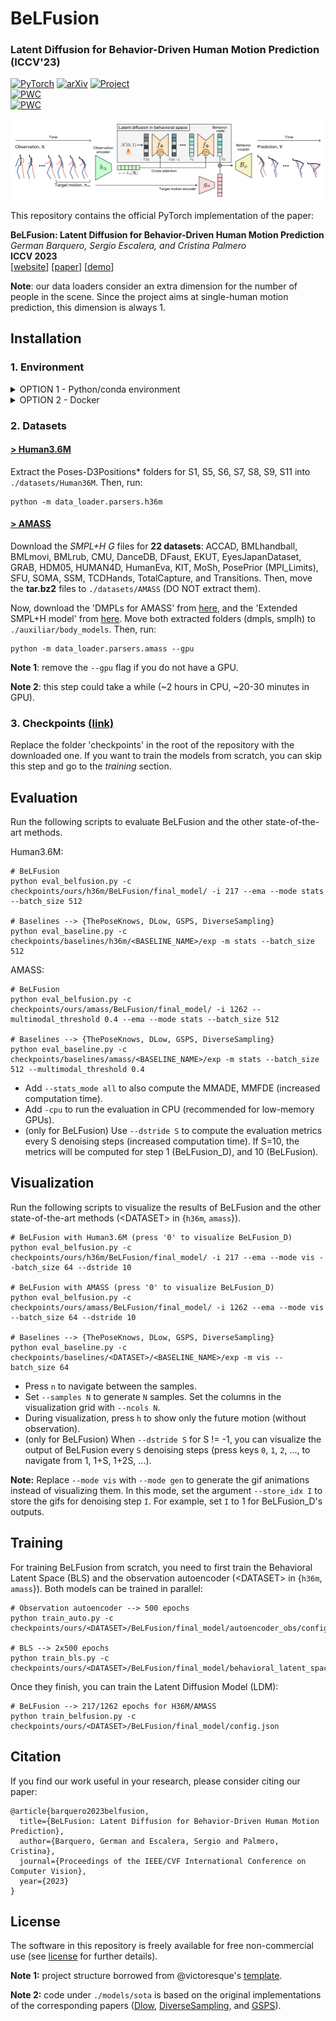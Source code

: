 # BeLFusion
### Latent Diffusion for Behavior-Driven Human Motion Prediction (ICCV'23)
<a href="https://pytorch.org/get-started/locally/"><img alt="PyTorch" src="https://img.shields.io/badge/PyTorch-ee4c2c?logo=pytorch&logoColor=white"></a> 
[![arXiv](https://img.shields.io/badge/arXiv-2210.06551-b31b1b.svg)](https://arxiv.org/abs/2211.14304)
<a href="https://barquerogerman.github.io/BeLFusion/"><img alt="Project" src="https://img.shields.io/badge/-Project%20Page-lightgrey?logo=Google%20Chrome&color=informational&logoColor=white"></a>
<br>
[![PWC](https://img.shields.io/endpoint.svg?url=https://paperswithcode.com/badge/belfusion-latent-diffusion-for-behavior/human-pose-forecasting-on-amass)](https://paperswithcode.com/sota/human-pose-forecasting-on-amass?p=belfusion-latent-diffusion-for-behavior)
<br>
[![PWC](https://img.shields.io/endpoint.svg?url=https://paperswithcode.com/badge/belfusion-latent-diffusion-for-behavior/human-pose-forecasting-on-human36m)](https://paperswithcode.com/sota/human-pose-forecasting-on-human36m?p=belfusion-latent-diffusion-for-behavior)
<br>

![BeLFusion's architecture](assets/arch.png)

This repository contains the official PyTorch implementation of the paper:

**BeLFusion: Latent Diffusion for Behavior-Driven Human Motion Prediction**<br>
*German Barquero, Sergio Escalera, and Cristina Palmero*<br>
**ICCV 2023**<br>
[[website](https://barquerogerman.github.io/BeLFusion/)] [[paper](https://arxiv.org/abs/2211.14304)] [[demo](https://barquerogerman.github.io/BeLFusion/)]

**Note**: our data loaders consider an extra dimension for the number of people in the scene. Since the project aims at single-human motion prediction, this dimension is always 1.

## Installation


### 1. Environment

<details> 
<summary>OPTION 1 - Python/conda environment</summary>
<p>

```
conda create -n belfusion python=3.9.5
conda activate belfusion
pip install -r requirements.txt
```
</p>
</details> 

<details> 
<summary>OPTION 2 - Docker</summary>
<p>
We also provide a DockerFile to build a Docker image with all the required dependencies. 

**IMPORTANT**: This option will not let you launch the visualization script, as it requires a GUI. You will be able though to train and evaluate the models.

To build and launch the Docker image, run the following commands from the root of the repository:
```
docker build . -t belfusion
docker run -it --gpus all --rm --name belfusion \
-v ${PWD}:/project \
belfusion
```

You should now be in the container, ready to run the code.
</p>
</details> 


### 2. Datasets

#### [**> Human3.6M**](http://vision.imar.ro/human3.6m/description.php)
Extract the Poses-D3Positions* folders for S1, S5, S6, S7, S8, S9, S11 into `./datasets/Human36M`. Then, run:

```
python -m data_loader.parsers.h36m
```

#### [**> AMASS**](https://amass.is.tue.mpg.de/)
Download the *SMPL+H G* files for **22 datasets**: ACCAD, BMLhandball, BMLmovi, BMLrub, CMU, DanceDB, DFaust, EKUT, EyesJapanDataset, GRAB, HDM05, HUMAN4D, HumanEva, KIT, MoSh, PosePrior (MPI_Limits), SFU, SOMA, SSM, TCDHands, TotalCapture, and Transitions. Then, move the **tar.bz2** files to `./datasets/AMASS` (DO NOT extract them). 

Now, download the 'DMPLs for AMASS' from [here](https://smpl.is.tue.mpg.de), and the 'Extended SMPL+H model' from [here](https://mano.is.tue.mpg.de/). Move both extracted folders (dmpls, smplh) to `./auxiliar/body_models`. Then, run:

```
python -m data_loader.parsers.amass --gpu
```

**Note 1**: remove the `--gpu` flag if you do not have a GPU.

**Note 2**: this step could take a while (~2 hours in CPU, ~20-30 minutes in GPU).

### 3. Checkpoints [(link)](https://ubarcelona-my.sharepoint.com/:f:/g/personal/germanbarquero_ub_edu/EhInsrgQfe5OoqxBdHS21vcBxEJRU5JJq0zzmS2l8csc-A?e=LL1Guq)
Replace the folder 'checkpoints' in the root of the repository with the downloaded one. If you want to train the models from scratch, you can skip this step and go to the *training* section.


## Evaluation
Run the following scripts to evaluate BeLFusion and the other state-of-the-art methods.

Human3.6M:
```
# BeLFusion 
python eval_belfusion.py -c checkpoints/ours/h36m/BeLFusion/final_model/ -i 217 --ema --mode stats --batch_size 512

# Baselines --> {ThePoseKnows, DLow, GSPS, DiverseSampling}
python eval_baseline.py -c checkpoints/baselines/h36m/<BASELINE_NAME>/exp -m stats --batch_size 512
```

AMASS:
```
# BeLFusion
python eval_belfusion.py -c checkpoints/ours/amass/BeLFusion/final_model/ -i 1262 --multimodal_threshold 0.4 --ema --mode stats --batch_size 512

# Baselines --> {ThePoseKnows, DLow, GSPS, DiverseSampling}
python eval_baseline.py -c checkpoints/baselines/amass/<BASELINE_NAME>/exp -m stats --batch_size 512 --multimodal_threshold 0.4
```

- Add `--stats_mode all` to also compute the MMADE, MMFDE (increased computation time).
- Add `-cpu` to run the evaluation in CPU (recommended for low-memory GPUs).
- (only for BeLFusion) Use `--dstride S` to compute the evaluation metrics every S denoising steps (increased computation time). If S=10, the metrics will be computed for step 1 (BeLFusion_D), and 10 (BeLFusion).


## Visualization
Run the following scripts to visualize the results of BeLFusion and the other state-of-the-art methods (\<DATASET\> in {`h36m`, `amass`}).

```
# BeLFusion with Human3.6M (press '0' to visualize BeLFusion_D)
python eval_belfusion.py -c checkpoints/ours/h36m/BeLFusion/final_model/ -i 217 --ema --mode vis --batch_size 64 --dstride 10

# BeLFusion with AMASS (press '0' to visualize BeLFusion_D)
python eval_belfusion.py -c checkpoints/ours/amass/BeLFusion/final_model/ -i 1262 --ema --mode vis --batch_size 64 --dstride 10

# Baselines --> {ThePoseKnows, DLow, GSPS, DiverseSampling}
python eval_baseline.py -c checkpoints/baselines/<DATASET>/<BASELINE_NAME>/exp -m vis --batch_size 64
```

- Press `n` to navigate between the samples.
- Set `--samples N` to generate `N` samples. Set the columns in the visualization grid with `--ncols N`.
- During visualization, press `h` to show only the future motion (without observation).
- (only for BeLFusion) When `--dstride S` for S != -1, you can visualize the output of BeLFusion every `S` denoising steps (press keys `0`, `1`, `2`, ..., to navigate from 1, 1+S, 1+2S, ...).

**Note:** Replace `--mode vis` with `--mode gen` to generate the gif animations instead of visualizing them. In this mode, set the argument `--store_idx I` to store the gifs for denoising step `I`. For example, set `I` to 1 for BeLFusion_D's outputs.

## Training
For training BeLFusion from scratch, you need to first train the Behavioral Latent Space (BLS) and the observation autoencoder (\<DATASET\> in {`h36m`, `amass`}). Both models can be trained in parallel:
  
```
# Observation autoencoder --> 500 epochs
python train_auto.py -c checkpoints/ours/<DATASET>/BeLFusion/final_model/autoencoder_obs/config.json

# BLS --> 2x500 epochs
python train_bls.py -c checkpoints/ours/<DATASET>/BeLFusion/final_model/behavioral_latent_space/config.json
```

Once they finish, you can train the Latent Diffusion Model (LDM):

```
# BeLFusion --> 217/1262 epochs for H36M/AMASS
python train_belfusion.py -c checkpoints/ours/<DATASET>/BeLFusion/final_model/config.json
```

## Citation
If you find our work useful in your research, please consider citing our paper:
```
@article{barquero2023belfusion,
  title={BeLFusion: Latent Diffusion for Behavior-Driven Human Motion Prediction},
  author={Barquero, German and Escalera, Sergio and Palmero, Cristina},
  journal={Proceedings of the IEEE/CVF International Conference on Computer Vision},
  year={2023}
}
```

## License
The software in this repository is freely available for free non-commercial use (see [license](https://github.com/BarqueroGerman/BeLFusion/blob/main/LICENSE) for further details).

**Note 1:** project structure borrowed from @victoresque's [template](https://github.com/victoresque/pytorch-template).

**Note 2:** code under `./models/sota` is based on the original implementations of the corresponding papers ([Dlow](https://github.com/Khrylx/DLow), [DiverseSampling](https://github.com/Droliven/diverse_sampling), and [GSPS](https://github.com/wei-mao-2019/gsps)).
